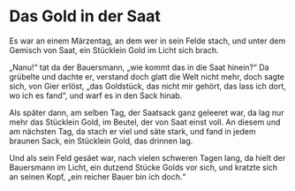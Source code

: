 # Das Gold in der Saat

Es war an einem Märzentag,
an dem wer in sein Felde stach,
und unter dem Gemisch von Saat,
ein Stücklein Gold im Licht sich brach.

„Nanu!“ tat da der Bauersmann,
„wie kommt das in die Saat hinein?“
Da grübelte und dachte er,
verstand doch glatt die Welt nicht mehr,
doch sagte sich, von Gier erlöst,
„das Goldstück, das nicht mir gehört,
das lass ich dort, wo ich es fand“,
und warf es in den Sack hinab.

Als später dann, am selben Tag,
der Saatsack ganz geleeret war,
da lag nur mehr das Stücklein Gold,
im Beutel, der von Saat einst voll.
An diesem und am nächsten Tag,
da stach er viel und säte stark,
und fand in jedem braunen Sack,
ein Stücklein Gold, das drinnen lag.

Und als sein Feld gesäet war,
nach vielen schweren Tagen lang,
da hielt der Bauersmann im Licht,
ein dutzend Stücke Golds vor sich,
und kratzte sich an seinen Kopf,
„ein reicher Bauer bin ich doch.“